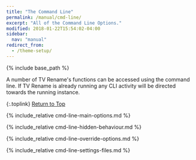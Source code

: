```yaml
---
title: "The Command Line"
permalink: /manual/cmd-line/
excerpt: "All of the Command Line Options."
modified: 2018-01-22T15:54:02-04:00
sidebar:
  nav: "manual"
redirect_from:
  - /theme-setup/
---
```


{% include base_path %}

A number of TV&nbsp;Rename's functions can be accessed using the command line. If TV&nbsp;Rename is already running any CLI activity will be directed towards the running instance.

{:.toplink}
[Return to Top]()

{% include_relative cmd-line-main-options.md %}

{% include_relative cmd-line-hidden-behaviour.md %}

{% include_relative cmd-line-override-options.md %}

{% include_relative cmd-line-settings-files.md %}
